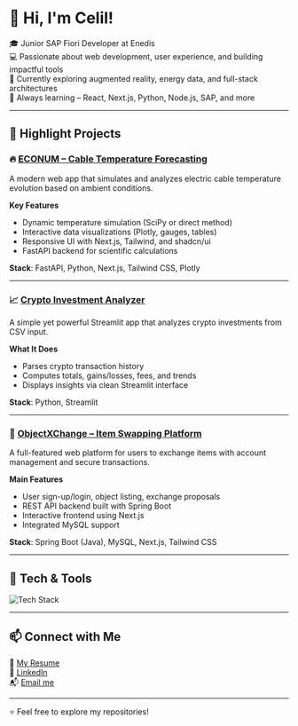 # 👋 Hi, I'm Celil!

🎓 Junior SAP Fiori Developer at Enedis  
💻 Passionate about web development, user experience, and building impactful tools  
🚀 Currently exploring augmented reality, energy data, and full-stack architectures  
🌱 Always learning – React, Next.js, Python, Node.js, SAP, and more

---

## 📌 Highlight Projects

### 🔥 [ECONUM – Cable Temperature Forecasting](https://github.com/Lilecaz/ECONUM)
A modern web app that simulates and analyzes electric cable temperature evolution based on ambient conditions.

**Key Features**  
- Dynamic temperature simulation (SciPy or direct method)  
- Interactive data visualizations (Plotly, gauges, tables)  
- Responsive UI with Next.js, Tailwind, and shadcn/ui  
- FastAPI backend for scientific calculations

**Stack**: FastAPI, Python, Next.js, Tailwind CSS, Plotly

---

### 📈 [Crypto Investment Analyzer](https://github.com/Lilecaz/invests)
A simple yet powerful Streamlit app that analyzes crypto investments from CSV input.

**What It Does**  
- Parses crypto transaction history  
- Computes totals, gains/losses, fees, and trends  
- Displays insights via clean Streamlit interface

**Stack**: Python, Streamlit

---

### 🔄 [ObjectXChange – Item Swapping Platform](https://github.com/Lilecaz/ProjetQual)
A full-featured web platform for users to exchange items with account management and secure transactions.

**Main Features**  
- User sign-up/login, object listing, exchange proposals  
- REST API backend built with Spring Boot  
- Interactive frontend using Next.js  
- Integrated MySQL support

**Stack**: Spring Boot (Java), MySQL, Next.js, Tailwind CSS

---

## 🧰 Tech & Tools

![Tech Stack](https://skillicons.dev/icons?i=nextjs,react,nodejs,nestjs,tailwind,ts,js,py,java,spring,docker,mysql,git,vscode)

---

## 📫 Connect with Me

📄 [My Resume](https://...)  
🔗 [LinkedIn]((https://www.linkedin.com/in/celilyilmaz90/))  
📬 [Email me](lilecaz0090@gmail.com)

---

⭐ Feel free to explore my repositories!

